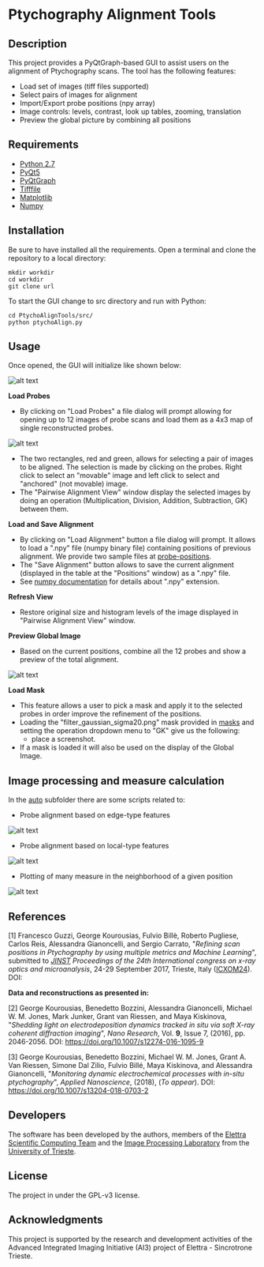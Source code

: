 


# Ptychography Alignment Tools


## Description

This project provides a PyQtGraph-based GUI to assist users on the alignment of Ptychography scans. The tool has the following features:
* Load set of images (tiff files supported)
* Select pairs of images for alignment
* Import/Export probe positions (npy array)
* Image controls: levels, contrast, look up tables, zooming, translation
* Preview the global picture by combining all positions

## Requirements
* [Python 2.7](https://www.python.org/)
* [PyQt5](https://www.riverbankcomputing.com/software/pyqt/download5)
* [PyQtGraph](http://www.pyqtgraph.org/)
* [Tifffile](https://pypi.python.org/pypi/tifffile)
* [Matplotlib](https://matplotlib.org/)
* [Numpy](http://www.numpy.org/)

## Installation


Be sure to have installed all the requirements.
Open a terminal and clone the repository to a local directory:
```
mkdir workdir
cd workdir
git clone url

```
To start the GUI change to src directory and run with Python:
```
cd PtychoAlignTools/src/
python ptychoAlign.py
```

## Usage
Once opened, the GUI will initialize like shown below:


![alt text](https://github.com/ElettraSciComp/PtychoAlignTools/blob/master/pictures/ptychoAlign_GUI_A.png)
 

 **Load Probes**
* By clicking on "Load Probes" a file dialog will prompt allowing for opening up to 12 images of probe scans and load them as a 4x3 map of single reconstructed probes.


 ![alt text](https://github.com/ElettraSciComp/PtychoAlignTools/blob/master/pictures/ptychoAlign_GUI_B.png)

 
* The two rectangles, red and green, allows for selecting a pair of images to be aligned. The selection is made by clicking on the probes. Right click to select an "movable" image and left click to select and "anchored" (not movable) image.
* The "Pairwise Alignment View" window display the selected images by doing an operation (Multiplication, Division, Addition, Subtraction, GK) between them.

**Load and Save Alignment**
* By clicking on "Load Alignment" button a file dialog will prompt. It allows to load a ".npy" file (numpy binary file) containing positions of previous alignment. We provide two sample files at [probe-positions](https://github.com/ElettraSciComp/PtychoAlignTools/tree/master/sample-data/probe-positions).
* The "Save Alignment" button allows to save the current alignment (displayed in the table at the "Positions" window) as a ".npy" file.
* See [numpy documentation](https://docs.scipy.org/doc/numpy-1.13.0/reference/routines.io.html) for details about ".npy" extension.

**Refresh View**
* Restore original size and histogram levels of the image displayed in "Pairwise Alignment View" window.

**Preview Global Image**
* Based on the current positions, combine all the 12 probes and show a preview of the total alignment.
 
 ![alt text](https://github.com/ElettraSciComp/PtychoAlignTools/blob/master/pictures/ptychoAlign_GUI_C.png)

**Load Mask**
* This feature allows a user to pick a mask and apply it to the selected probes in order improve the refinement of the positions. 
* Loading the "filter_gaussian_sigma20.png" mask provided in [masks](https://github.com/ElettraSciComp/PtychoAlignTools/tree/master/sample-data/masks) and setting the operation dropdown menu to "GK" give us the following:
  * place a screenshot.
* If a mask is loaded it will also be used on the display of the Global Image.


## Image processing and measure calculation
In the [auto](https://github.com/ElettraSciComp/PtychoAlignTools/tree/master/src/auto) subfolder there are some scripts related to:

* Probe alignment based on edge-type features

 ![alt text](https://github.com/ElettraSciComp/PtychoAlignTools/blob/master/pictures/edge_align.png)

* Probe alignment based on local-type features

 ![alt text](https://github.com/ElettraSciComp/PtychoAlignTools/blob/master/pictures/localFeat.png)

* Plotting of many measure in the neighborhood of a given position

 ![alt text](https://github.com/ElettraSciComp/PtychoAlignTools/blob/master/pictures/measures.png)

## References

[1] Francesco Guzzi, George Kourousias, Fulvio Billè, Roberto Pugliese, Carlos Reis, Alessandra Gianoncelli, and Sergio Carrato, "*Refining scan positions in Ptychography by using multiple metrics and Machine Learning*", submitted to *[JINST](https://jinst.sissa.it/jinst/help/helpLoader.jsp?pgType=about) Proceedings of the 24th International congress on x-ray optics and microanalysis*, 24-29 September 2017, Trieste, Italy ([ICXOM24](https://jinst.sissa.it/jinst/common/JINST_proceedings8.jsp)).
DOI:

**Data and reconstructions as presented in:**

[2] George Kourousias, Benedetto Bozzini, Alessandra Gianoncelli, Michael W. M. Jones, Mark Junker, Grant van Riessen, and Maya Kiskinova, "*Shedding light on electrodeposition dynamics tracked  *in situ* via soft X-ray coherent diffraction imaging*", *Nano Research*, Vol. **9**, Issue 7, (2016), pp. 2046-2056.
DOI: https://doi.org/10.1007/s12274-016-1095-9

[3] George Kourousias, Benedetto Bozzini, Michael W. M. Jones, Grant A. Van Riessen, Simone Dal Zilio, Fulvio Billé, Maya Kiskinova, and Alessandra Gianoncelli, "*Monitoring dynamic electrochemical processes with in-situ ptychography*", *Applied Nanoscience*, (2018), (*To appear*).
DOI: https://doi.org/10.1007/s13204-018-0703-2

## Developers
The software has been developed by the authors, members of the [Elettra Scientific Computing Team](https://www.elettra.trieste.it/it/lightsources/labs-and-services/scientific-computing/scientific-computing.html) and the [Image Processing Laboratory](https://www2.units.it/ipl/index.htm)  from the  [University of Trieste](https://www.units.it/).


## License

The project in under the GPL-v3 license.


## Acknowledgments

This project is supported by the research and development activities of the Advanced Integrated Imaging Initiative (AI3) project of Elettra - Sincrotrone Trieste.
